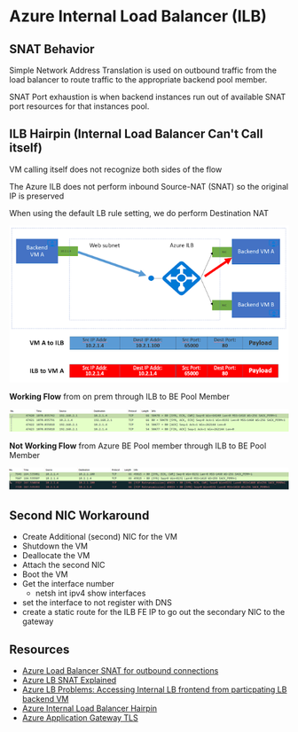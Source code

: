 # Azure Internal Load Balancer (ILB) #

## SNAT Behavior ##

Simple Network Address Translation is used on outbound traffic from the load balancer to route traffic to the appropriate backend pool member.

SNAT Port exhaustion is when backend instances run out of available SNAT port resources for that instances pool.

## ILB Hairpin (Internal Load Balancer Can't Call itself) ##

VM calling itself does not recognize both sides of the flow

The Azure ILB does not perform inbound Source-NAT (SNAT) so the original IP is preserved

When using the default LB rule setting, we do perform Destination NAT

![Azure ILB Hairpin](../images/ILB_Hairpin.png)

**Working Flow** from on prem through ILB to BE Pool Member

![Azure ILB Working on-prem to ILB](../Images/ILB_Working_Flow.png)

**Not Working Flow** from Azure BE Pool member through ILB to BE Pool Member

![Azure ILB Not Working Self back to self](../Images/ILB_NotWorking_Flow.png)


## Second NIC Workaround ##

* Create Additional (second) NIC for the VM
* Shutdown the VM
* Deallocate the VM
* Attach the second NIC
* Boot the VM
* Get the interface number
  * netsh int ipv4 show interfaces
* set the interface to not register with DNS
* create a static route for the ILB FE IP to go out the secondary NIC to the gateway


## Resources ##

* [Azure Load Balancer SNAT for outbound connections](https://docs.microsoft.com/en-us/azure/load-balancer/load-balancer-outbound-connections#exhaustion)
* [Azure LB SNAT Explained](https://msazure.club/azure-load-balancer-snat-behavior-explained/)
* [Azure LB Problems: Accessing Internal LB frontend from particpating LB backend VM](https://docs.microsoft.com/en-us/azure/load-balancer/load-balancer-troubleshoot-backend-traffic#cause-4-accessing-the-internal-load-balancer-frontend-from-the-participating-load-balancer-backend-pool-vm)
* [Azure Internal Load Balancer Hairpin](https://cloudnetsec.blogspot.com/2019/08/azure-internal-load-balancer-ilb-hairpin.html)
* [Azure Application Gateway TLS](https://docs.microsoft.com/en-us/azure/application-gateway/ssl-overview)